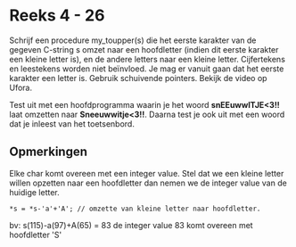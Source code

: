 # Reeks 4 - 26
Schrijf een procedure my_toupper(s) die het eerste karakter van de gegeven C-string s omzet naar een hoofdletter
(indien dit eerste karakter een kleine letter is), en de andere letters naar een kleine letter. Cijfertekens en
leestekens worden niet beïnvloed. Je mag er vanuit gaan dat het eerste karakter een letter is. Gebruik schuivende
pointers. Bekijk de video op Ufora.

Test uit met een hoofdprogramma waarin je het woord **snEEuwwITJE<3!!** laat omzetten naar **Sneeuwwitje<3!!**. Daarna test
je ook uit met een woord dat je inleest van het toetsenbord.


## Opmerkingen
Elke char komt overeen met een integer value. Stel dat we een kleine letter willen opzetten naar een hoofdletter
dan nemen we de integer value van de huidige letter.

    *s = *s-'a'+'A'; // omzette van kleine letter naar hoofdletter.

bv: s(115)-a(97)+A(65) = 83
de integer value 83 komt overeen met hoofdletter 'S'
    